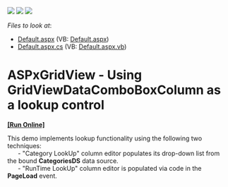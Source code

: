 <!-- default badges list -->
![](https://img.shields.io/endpoint?url=https://codecentral.devexpress.com/api/v1/VersionRange/128536606/13.1.4%2B)
[![](https://img.shields.io/badge/Open_in_DevExpress_Support_Center-FF7200?style=flat-square&logo=DevExpress&logoColor=white)](https://supportcenter.devexpress.com/ticket/details/E134)
[![](https://img.shields.io/badge/📖_How_to_use_DevExpress_Examples-e9f6fc?style=flat-square)](https://docs.devexpress.com/GeneralInformation/403183)
<!-- default badges end -->
<!-- default file list -->
*Files to look at*:

* [Default.aspx](./CS/WebSite/Default.aspx) (VB: [Default.aspx](./VB/WebSite/Default.aspx))
* [Default.aspx.cs](./CS/WebSite/Default.aspx.cs) (VB: [Default.aspx.vb](./VB/WebSite/Default.aspx.vb))
<!-- default file list end -->
# ASPxGridView - Using GridViewDataComboBoxColumn as a lookup control
<!-- run online -->
**[[Run Online]](https://codecentral.devexpress.com/e134/)**
<!-- run online end -->


<p>This demo implements lookup functionality using the following two techniques:<br />
      - "Category LookUp" column editor populates its drop-down list from the bound <strong>CategoriesDS</strong> data source.<br />
      - "RunTime LookUp" column editor is populated via code in the <strong>PageLoad</strong> event.</p>

<br/>


